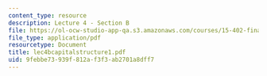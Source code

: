 ```yaml
---
content_type: resource
description: Lecture 4 - Section B
file: https://ol-ocw-studio-app-qa.s3.amazonaws.com/courses/15-402-finance-theory-ii-spring-2003/9febbe73939f812af3f3ab2701a8dff7_lec4bcapitalstructure1.pdf
file_type: application/pdf
resourcetype: Document
title: lec4bcapitalstructure1.pdf
uid: 9febbe73-939f-812a-f3f3-ab2701a8dff7
---
```

